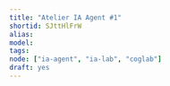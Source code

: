 ```yaml
---
title: "Atelier IA Agent #1"
shortid: SJttHlFrW
alias:
model:
tags:
node: ["ia-agent", "ia-lab", "coglab"]
draft: yes
---
```

